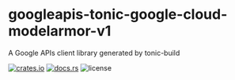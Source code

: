 # googleapis-tonic-google-cloud-modelarmor-v1

A Google APIs client library generated by tonic-build

[![crates.io](https://img.shields.io/crates/v/googleapis-tonic-google-cloud-modelarmor-v1)](https://crates.io/crates/googleapis-tonic-google-cloud-modelarmor-v1)
[![docs.rs](https://img.shields.io/docsrs/googleapis-tonic-google-cloud-modelarmor-v1)](https://docs.rs/googleapis-tonic-google-cloud-modelarmor-v1)
![license](https://img.shields.io/crates/l/googleapis-tonic-google-cloud-modelarmor-v1)
